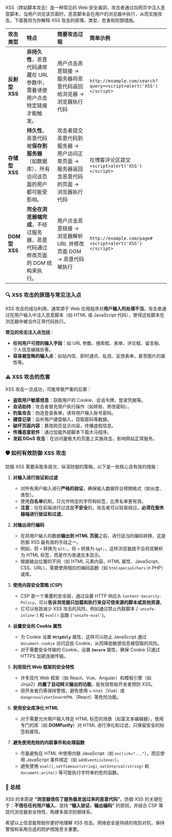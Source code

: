 XSS（跨站脚本攻击）是一种常见的 Web 安全漏洞，攻击者通过向网页中注入恶意脚本，当用户浏览该页面时，恶意脚本会在用户的浏览器中执行，从而实施攻击。下面我将为你解释 XSS 攻击的原理、类型、危害和防御措施。

| 攻击类型 | 特点 | 简要攻击过程 | 简单示例 |
| :--- | :--- | :--- | :--- |
| **反射型 XSS** | **非持久性**，恶意代码通常藏在 URL 参数中，需要诱使用户点击特定链接才能触发。 | 用户点击恶意链接 → 服务器将恶意代码返回给浏览器 → 浏览器执行代码 | `http://example.com/search?query=<script>alert('XSS')</script>` |
| **存储型 XSS** | **持久性**，恶意代码被**保存到服务器**（如数据库），所有访问该页面的用户都可能受影响。 | 攻击者提交恶意代码到服务器 → 用户访问正常页面 → 服务器返回含恶意代码的页面 → 浏览器执行代码 | 在博客评论区提交 `<script>alert('XSS')</script>` |
| **DOM 型 XSS** | **完全在浏览器端完成**，不经过服务器，恶意代码通过修改页面的 DOM 结构来执行。 | 用户点击恶意链接 → 浏览器解析 URL 并修改页面 DOM → 恶意代码被执行 | `http://example.com/page#<script>alert('XSS')</script>` |

### 🔍 XSS 攻击的原理与常见注入点

XSS 攻击的成功利用，通常源于 Web 应用程序对**用户输入的处理不当**。攻击者通过在用户输入中注入恶意脚本（如 HTML 或 JavaScript 代码），使得这些脚本在浏览器中被当作正常代码执行。

**常见的攻击注入点包括**：
*   **任何用户可控的输入字段**：如 URL 参数、搜索框、表单、评论框、留言板、个人信息编辑处等。
*   **容易被忽略的输入点**：如站内信、即时通讯、私信、反馈表单，甚至图片的属性等。

### ⚠️ XSS 攻击的危害

XSS 攻击一旦成功，可能导致严重的后果：
*   **盗取用户敏感信息**：窃取用户的 Cookie、会话令牌、登录凭据等。
*   **会话劫持**：攻击者冒充用户执行操作（如转账、修改密码）。
*   **钓鱼攻击**：伪造登录表单，诱导用户输入账号密码。
*   **键盘记录**：监听用户键盘输入，窃取密码等数据。
*   **破坏页面内容**：篡改网页显示内容，传播虚假信息。
*   **传播恶意软件**：通过加载外部脚本下载木马程序。
*   **发起 DDoS 攻击**：在访问量极大的页面上实施攻击，影响网站正常服务。

### 🛡️ 如何有效防御 XSS 攻击

防御 XSS 需要采取多层次、纵深防御的策略，以下是一些核心且有效的措施：

1.  **对输入进行验证和过滤**
    *   对所有用户输入进行**严格的验证**，确保输入数据符合预期格式（如长度、类型）。
    *   使用**白名单**机制，只允许特定的字符和标签，比黑名单更有效。
    *   **注意**：仅在前端进行过滤是**不安全**的，攻击者可以轻易绕过。**必须在服务器端进行验证和过滤**。

2.  **对输出进行编码**
    *   在将用户输入的数据**输出到 HTML 页面**之前，进行适当的编码转换，这是防御 XSS 最有效的手段之一。
    *   例如，将 `<` 转换为 `&lt;`，将 `>` 转换为 `&gt;`，这样浏览器就不会将其解析为 HTML 标签，而是作为普通文本显示。
    *   根据输出位置的不同（如 HTML 元素内容、HTML 属性、JavaScript、CSS、URL），需要使用相应的编码函数（如 `htmlspecialchars` in PHP）或库。

3.  **使用内容安全策略 (CSP)**
    *   CSP 是一个重要的安全层，通过设置 HTTP 响应头 `Content-Security-Policy`，可以**告诉浏览器只加载和执行来自可信来源的脚本或其他资源**。
    *   它可以有效减少 XSS 攻击的风险，例如通过禁止内联脚本 (`'unsafe-inline'`) 和 `eval()` 函数 (`'unsafe-eval'`)。

4.  **设置安全的 Cookie 属性**
    *   为 Cookie 设置 **`HttpOnly`** 属性，这样可以防止 JavaScript 通过 `document.cookie` 访问这些 Cookie，从而降低敏感信息被窃取的风险。
    *   对于需要安全传输的 Cookie，设置 **`Secure`** 属性，确保 Cookie 只通过 HTTPS 加密连接传输。

5.  **利用现代 Web 框架的安全特性**
    *   许多现代 Web 框架（如 React、Vue、Angular）和模板引擎（如 Jinja2）**内置了自动转义输出的功能**，能有效帮助开发者预防 XSS。
    *   但开发者仍需保持警惕，避免使用 `v-html`（Vue）或 `dangerouslySetInnerHTML`（React）等危险功能。

6.  **使用安全库净化 HTML**
    *   对于需要允许用户输入特定 HTML 标签的场景（如富文本编辑器），使用专门的库（如 **DOMPurify**）对 HTML 进行净化和过滤，只保留安全的标签和属性。

7.  **避免使用危险的内联事件和处理函数**
    *   尽量避免在 HTML 中使用内联 JavaScript（如 `onclick="..."`），而应使用 JavaScript 事件绑定（如 `addEventListener`）。
    *   避免使用 `eval()`, `setTimeout(string)`, `setInterval(string)` 和 `document.write()` 等可能执行字符串的危险函数。

### 💎 总结

XSS 的本质是 **“浏览器信任了服务器发送过来的恶意代码”**。防御 XSS 的关键在于：**不信任任何用户输入**，坚持 **“输入验证、输出编码”** 的原则，并结合 CSP 等现代浏览器安全特性，构建多层次防御体系。

希望以上信息能帮助你更好地理解 XSS 攻击。网络安全是持续的攻防对抗，保持警惕和采用合适的防护措施至关重要。
